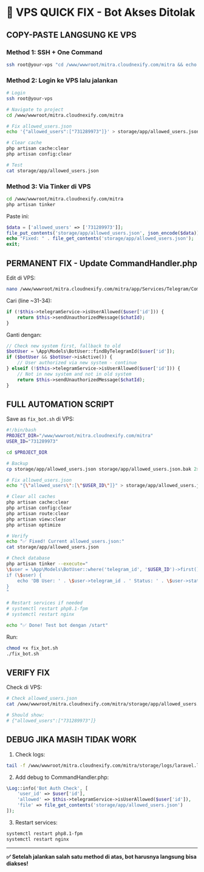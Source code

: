 # 🚀 VPS QUICK FIX - Bot Akses Ditolak

## COPY-PASTE LANGSUNG KE VPS

### Method 1: SSH + One Command
```bash
ssh root@your-vps "cd /www/wwwroot/mitra.cloudnexify.com/mitra && echo '{\"allowed_users\":[\"731289973\"]}' > storage/app/allowed_users.json && php artisan cache:clear"
```

### Method 2: Login ke VPS lalu jalankan
```bash
# Login
ssh root@your-vps

# Navigate to project
cd /www/wwwroot/mitra.cloudnexify.com/mitra

# Fix allowed_users.json
echo '{"allowed_users":["731289973"]}' > storage/app/allowed_users.json

# Clear cache
php artisan cache:clear
php artisan config:clear

# Test
cat storage/app/allowed_users.json
```

### Method 3: Via Tinker di VPS
```bash
cd /www/wwwroot/mitra.cloudnexify.com/mitra
php artisan tinker
```

Paste ini:
```php
$data = ['allowed_users' => ['731289973']];
file_put_contents('storage/app/allowed_users.json', json_encode($data));
echo "Fixed: " . file_get_contents('storage/app/allowed_users.json');
exit;
```

## PERMANENT FIX - Update CommandHandler.php

Edit di VPS:
```bash
nano /www/wwwroot/mitra.cloudnexify.com/mitra/app/Services/Telegram/CommandHandler.php
```

Cari (line ~31-34):
```php
if (!$this->telegramService->isUserAllowed($user['id'])) {
    return $this->sendUnauthorizedMessage($chatId);
}
```

Ganti dengan:
```php
// Check new system first, fallback to old
$botUser = \App\Models\BotUser::findByTelegramId($user['id']);
if ($botUser && $botUser->isActive()) {
    // User authorized via new system - continue
} elseif (!$this->telegramService->isUserAllowed($user['id'])) {
    // Not in new system and not in old system
    return $this->sendUnauthorizedMessage($chatId);
}
```

## FULL AUTOMATION SCRIPT

Save as `fix_bot.sh` di VPS:
```bash
#!/bin/bash
PROJECT_DIR="/www/wwwroot/mitra.cloudnexify.com/mitra"
USER_ID="731289973"

cd $PROJECT_DIR

# Backup
cp storage/app/allowed_users.json storage/app/allowed_users.json.bak 2>/dev/null

# Fix allowed_users.json
echo "{\"allowed_users\":[\"$USER_ID\"]}" > storage/app/allowed_users.json

# Clear all caches
php artisan cache:clear
php artisan config:clear
php artisan route:clear
php artisan view:clear
php artisan optimize

# Verify
echo "✅ Fixed! Current allowed_users.json:"
cat storage/app/allowed_users.json

# Check database
php artisan tinker --execute="
\$user = \App\Models\BotUser::where('telegram_id', '$USER_ID')->first();
if (\$user) {
    echo 'DB User: ' . \$user->telegram_id . ' Status: ' . \$user->status . PHP_EOL;
}
"

# Restart services if needed
# systemctl restart php8.1-fpm
# systemctl restart nginx

echo "✅ Done! Test bot dengan /start"
```

Run:
```bash
chmod +x fix_bot.sh
./fix_bot.sh
```

## VERIFY FIX

Check di VPS:
```bash
# Check allowed_users.json
cat /www/wwwroot/mitra.cloudnexify.com/mitra/storage/app/allowed_users.json

# Should show:
# {"allowed_users":["731289973"]}
```

## DEBUG JIKA MASIH TIDAK WORK

1. Check logs:
```bash
tail -f /www/wwwroot/mitra.cloudnexify.com/mitra/storage/logs/laravel.log
```

2. Add debug to CommandHandler.php:
```php
\Log::info('Bot Auth Check', [
    'user_id' => $user['id'],
    'allowed' => $this->telegramService->isUserAllowed($user['id']),
    'file' => file_get_contents('storage/app/allowed_users.json')
]);
```

3. Restart services:
```bash
systemctl restart php8.1-fpm
systemctl restart nginx
```

---

**✅ Setelah jalankan salah satu method di atas, bot harusnya langsung bisa diakses!**